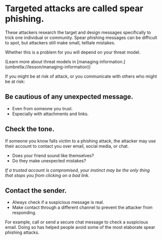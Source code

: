 [Title]: # (How to Spot Spear Phishing)
[Order]: # (3)

# Targeted attacks are called spear phishing. 

These attackers research the target and design messages specifically to trick one individual or community. Spear phishing messages can be difficult to spot, but attackers still make small, telltale mistakes. 

Whether this is a problem for you will depend on your threat model.

(Learn more about threat models in [managing information.] (umbrella://lesson/managing-information))

If you might be at risk of attack, or you communicate with others who might be at risk: 

## Be cautious of any unexpected message. 

*	Even from someone you trust.  
*	Especially with attachments and links. 

## Check the tone.

If someone you know falls victim to a phishing attack, the attacker may use their account to contact you over email, social media, or chat. 
 
* Does your friend sound like themselves? 
* Do they make unexpected mistakes? 

*If a trusted account is compromised, your instinct may be the only thing that stops you from clicking on a bad link.*   
 
## Contact the sender.

*	Always check if a suspicious message is real. 
*	Make contact through a different channel to prevent the attacker from responding. 

For example, call or send a secure chat message to check a suspicious email. Doing so has helped people avoid some of the most elaborate spear phishing attacks.
